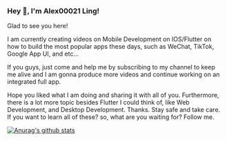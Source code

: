 ### Hey 👋, I'm Alex00021 Ling!

<!--
**Alex00021/Alex00021** is a ✨ _special_ ✨ repository because its `README.md` (this file) appears on your GitHub profile.

Here are some ideas to get you started:

- 🔭 I’m currently working on IOS/Flutter app development
- 🌱 I'm currently learning to make videos about Flutter/IOS mobile development
- 👯 I hope to cooperate with you in IOS/Flutter mobile development
- 🤔 I hope some of my online information can help some partners in need
- 😄 I like swimming, playing billiards, climbing and hiking
- ⚡ Fun fact: ...
-->


Glad to see you here!

I am currently creating videos on Mobile Development on IOS/Flutter on how to build the most popular apps these days, such as WeChat, TikTok, Google App UI, and etc...

If you guys, just come and help me by subscribing to my channel to keep me alive and I am gonna produce more videos and continue working on an integrated full app.

Hope you liked what I am doing and sharing it with all of you. Furthermore, there is a lot more topic besides Flutter I could think of, like Web Development, and Desktop Development. Thanks. Stay safe and take care.
If you want to learn all of these? so, what are you waiting for? Follow me.




[![Anurag's github stats](//p3-juejin.byteimg.com/tos-cn-i-k3u1fbpfcp/1188110e11c84be89e6c60130622635a~tplv-k3u1fbpfcp-zoom-1.image)](https://github.com/anuraghazra/github-readme-stats)
